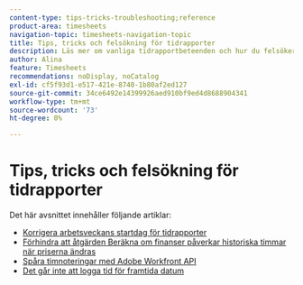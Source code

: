 ```yaml
---
content-type: tips-tricks-troubleshooting;reference
product-area: timesheets
navigation-topic: timesheets-navigation-topic
title: Tips, tricks och felsökning för tidrapporter
description: Läs mer om vanliga tidrapportbeteenden och hur du felsöker potentiella problem med tidrapporter i följande artiklar.
author: Alina
feature: Timesheets
recommendations: noDisplay, noCatalog
exl-id: cf5f93d1-e517-421e-8740-1b80af2ed127
source-git-commit: 34ce6492e14399926aed910bf9ed4d8688904341
workflow-type: tm+mt
source-wordcount: '73'
ht-degree: 0%

---
```


# Tips, tricks och felsökning för tidrapporter

Det här avsnittet innehåller följande artiklar:

* [Korrigera arbetsveckans startdag för tidrapporter](../../timesheets/tips-tricks-and-troubleshooting/correct-start-day-of-work-week.md)
* [Förhindra att åtgärden Beräkna om finanser påverkar historiska timmar när priserna ändras](../../timesheets/tips-tricks-and-troubleshooting/prevent-recalculate-finance-action.md)
* [Spåra timnoteringar med Adobe Workfront API](../../timesheets/tips-tricks-and-troubleshooting/track-hour-records-with-wfapi.md)
* [Det går inte att logga tid för framtida datum](../../timesheets/tips-tricks-and-troubleshooting/unable-to-log-time-future-dates.md)

